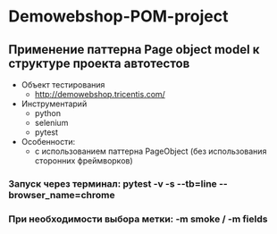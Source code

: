 # Demowebshop-POM-project  
## Применение паттерна Page object model к структуре проекта автотестов
+ Объект тестирования
    + http://demowebshop.tricentis.com/
+ Инструментарий
    + python
    + selenium
    + pytest
+ Особенности:
    + с использованием паттерна PageObject (без использования сторонних фреймворков)

### Запуск через терминал: pytest -v -s --tb=line --browser_name=chrome
### При необходимости выбора метки: -m smoke / -m fields

